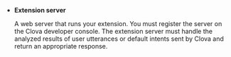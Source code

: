 * **Extension server**

  A web server that runs your extension. You must register the server on the Clova developer console. The extension server must handle the analyzed results of user utterances or default intents sent by Clova and return an appropriate response.
